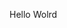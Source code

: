 Hello Wolrd



























































































































































































































































































































































































































































































































































































































